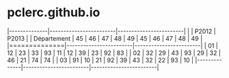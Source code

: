 # pclerc.github.io

|--------------|------------------------|------------------------|
|              | P2012                  | P2013                  |
| Département  | 45 | 46 | 47 | 48 | 49 | 45 | 46 | 47 | 48 | 49 |
|==============|------------------------|------------------------|
|      01      | 12 | 23 | 33 | 93 | 11 | 12 | 39 | 23 | 92 | 83 |
|      02      | 32 | 29 | 43 | 93 | 29 | 32 | 46 | 21 | 74 | 74 |
|      03      | 91 | 10 | 21 | 92 | 39 | 43 | 32 | 22 | 93 | 10 |
|--------------|------------------------|------------------------|
